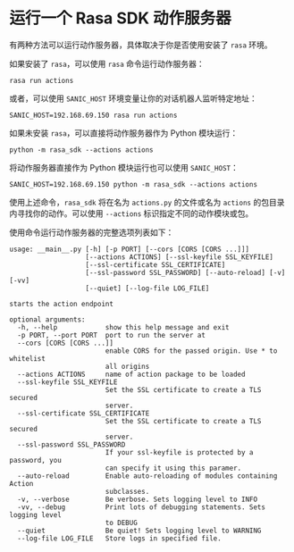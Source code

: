 # 运行一个 Rasa SDK 动作服务器

有两种方法可以运行动作服务器，具体取决于你是否使用安装了 `rasa` 环境。

如果安装了 `rasa`，可以使用 `rasa` 命令运行动作服务器：

```shell
rasa run actions
```

或者，可以使用 `SANIC_HOST` 环境变量让你的对话机器人监听特定地址：

```shell
SANIC_HOST=192.168.69.150 rasa run actions
```

如果未安装 `rasa`，可以直接将动作服务器作为 Python 模块运行：

```shell
python -m rasa_sdk --actions actions
```

将动作服务器直接作为 Python 模块运行也可以使用 `SANIC_HOST`：

```shell
SANIC_HOST=192.168.69.150 python -m rasa_sdk --actions actions
```

使用上述命令，`rasa_sdk` 将在名为 `actions.py` 的文件或名为 `actions` 的包目录内寻找你的动作。可以使用 `--actions` 标识指定不同的动作模块或包。

使用命令运行动作服务器的完整选项列表如下：

```
usage: __main__.py [-h] [-p PORT] [--cors [CORS [CORS ...]]]
                   [--actions ACTIONS] [--ssl-keyfile SSL_KEYFILE]
                   [--ssl-certificate SSL_CERTIFICATE]
                   [--ssl-password SSL_PASSWORD] [--auto-reload] [-v] [-vv]
                   [--quiet] [--log-file LOG_FILE]

starts the action endpoint

optional arguments:
  -h, --help            show this help message and exit
  -p PORT, --port PORT  port to run the server at
  --cors [CORS [CORS ...]]
                        enable CORS for the passed origin. Use * to whitelist
                        all origins
  --actions ACTIONS     name of action package to be loaded
  --ssl-keyfile SSL_KEYFILE
                        Set the SSL certificate to create a TLS secured
                        server.
  --ssl-certificate SSL_CERTIFICATE
                        Set the SSL certificate to create a TLS secured
                        server.
  --ssl-password SSL_PASSWORD
                        If your ssl-keyfile is protected by a password, you
                        can specify it using this paramer.
  --auto-reload         Enable auto-reloading of modules containing Action
                        subclasses.
  -v, --verbose         Be verbose. Sets logging level to INFO
  -vv, --debug          Print lots of debugging statements. Sets logging level
                        to DEBUG
  --quiet               Be quiet! Sets logging level to WARNING
  --log-file LOG_FILE   Store logs in specified file.

```
